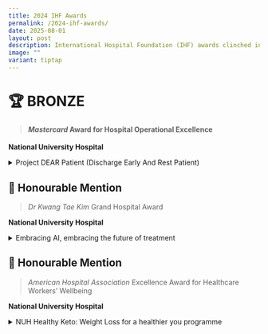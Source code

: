 ```yaml
---
title: 2024 IHF Awards
permalink: /2024-ihf-awards/
date: 2025-08-01
layout: post
description: International Hospital Foundation (IHF) awards clinched in 2024.
image: ""
variant: tiptap
---
```

<h1><strong>🏆 BRONZE</strong></h1>
<blockquote>
<h4><em>Mastercard</em> Award for Hospital Operational Excellence</h4>
</blockquote>
<p><strong>National University Hospital</strong>
</p>
<div data-type="detailGroup" class="isomer-accordion-group isomer-accordion isomer-accordion-white">
<details class="isomer-details">
<summary>Project DEAR Patient (Discharge Early And Rest Patient)</summary>
<div data-type="detailsContent" class="isomer-details-content">
<p>A 2021 NUH patient survey identified key areas for improvement in the
discharge medication process, specifically focusing on wait times, updates,
and collection procedures. In response, NUH assembled an inter-disciplinary
team to reimagine and enhance the patient experience.</p>
<p>The team implemented several innovative solutions, including a multi-lingual
educational video explaining the discharge process and pharmacy visits.
They also introduced tele-counselling services for discharge medications,
allowing patients to receive consultation before arriving at the pharmacy.
Additionally, a new Pick-&amp;-Go service was launched, enabling eligible
patients to collect their medications without waiting for in-person counselling.</p>
<p>These initiatives yielded remarkable results by end-2022, with significant
improvements across all measured metrics:</p>
<p>· Discharge medication wait time satisfaction increased by six percentage
points to 94%</p>
<p>· Medication wait time update satisfaction improved from 81% to 89%</p>
<p>· Discharge medication collection process satisfaction showed the most
substantial improvement, rising from 88% to 97%</p>
<p>This comprehensive approach to service enhancement demonstrates NUH's
commitment to patient-centric care and continuous process improvement.</p>
</div>
</details>
</div>
<p></p>
<h2><strong>🏅 Honourable Mention</strong></h2>
<blockquote>
<p><em>Dr Kwang Tae Kim </em>Grand Hospital Award</p>
</blockquote>
<p><strong>National University Hospital</strong>
</p>
<div data-type="detailGroup" class="isomer-accordion-group isomer-accordion isomer-accordion-white">
<details class="isomer-details">
<summary>Embracing AI, embracing the future of treatment</summary>
<div data-type="detailsContent" class="isomer-details-content">
<p>In 2023, NUH became Singapore's first hospital to adopt RapidAI, an innovative
AI platform that revolutionised stroke care. The system analyses patients'
CT scans within minutes, rapidly identify proportion of the brain that
has been damaged and parts of the brain that can potentially be saved through
medical intervention, and automatically alerting doctors. This technology
empowers clinicians to make faster, more informed decisions, significantly
reducing brain damage risk and improving patient outcomes.</p>
<p>Building on NUH's track record of healthcare innovation, the hospital's
NUHS@Home programme has transformed patient care delivery since its pilot
in 2020. The scheme, which enables patients to receive hospital-level care
in the comfort of their homes, has proven so successful that it has been
adopted as a mainstream care model across Singapore's public healthcare
system. Adopting a digital approach, NUH incorporates the use of the NUHS
app to optimise patient journey for registrations and payments. The app
is used by 85% of patients, and it empowers patients to actively participate
in their health management including appointment booking, checking of test
results, and accessing general health advice.</p>
<p>Together, these initiatives showcase NUH's commitment to leveraging technology
for better patient care.</p>
</div>
</details>
</div>
<p></p>
<h2><strong>🏅 Honourable Mention</strong></h2>
<blockquote>
<p><em>American Hospital Association </em>Excellence Award for Healthcare
Workers’ Wellbeing</p>
</blockquote>
<p><strong>National University Hospital</strong>
</p>
<div data-type="detailGroup" class="isomer-accordion-group isomer-accordion isomer-accordion-white">
<details class="isomer-details">
<summary>NUH Healthy Keto: Weight Loss for a healthier you programme</summary>
<div data-type="detailsContent" class="isomer-details-content">
<p>NUH's Chief Dietitian, Dr Lim Su Lin, pioneered an innovative healthy
keto weight loss programme tailored for overweight staff and patients.
This scientifically-designed programme enables safe weight loss while maintaining
healthy cholesterol levels, addressing the unique challenges faced by individuals
with health concerns and sedentary lifestyles, particularly those working
long hours.</p>
<p>The comprehensive six-month programme integrates cutting-edge technology
with personalised support, featuring digital health coaching, targeted
workshops, and continuous guidance from NUH dietitians through a dedicated
mobile application. This tech-enabled approach ensures participants receive
consistent support and monitoring throughout their weight loss journey.</p>
<p>The programme's effectiveness is demonstrated through impressive outcomes:
participants achieved an average weight loss of 7.8 kilograms over six
months. Beyond weight reduction, many participants experienced significant
improvements in their health markers, including better management of diabetes
and blood pressure, showcasing the programme's holistic impact on overall
health.</p>
</div>
</details>
</div>
<p></p>